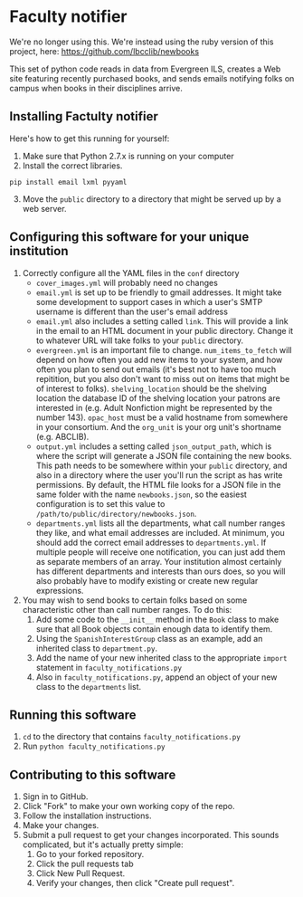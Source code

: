 # Faculty notifier

We're no longer using this.  We're instead using the ruby version of this project, here: https://github.com/lbcclib/newbooks

This set of python code reads in data from Evergreen ILS, creates a Web site featuring recently purchased books, and sends emails notifying folks on campus when books in their disciplines arrive.

## Installing Factulty notifier

Here's how to get this running for yourself:

1. Make sure that Python 2.7.x is running on your computer
2. Install the correct libraries.
```
pip install email lxml pyyaml
````
3. Move the `public` directory to a directory that might be served up by a web server.

## Configuring this software for your unique institution

1. Correctly configure all the YAML files in the `conf` directory
    - `cover_images.yml` will probably need no changes
    - `email.yml` is set up to be friendly to gmail addresses.  It might take some development to support cases in which a user's SMTP username is different than the user's email address
    - `email.yml` also includes a setting called `link`.  This will provide a link in the email to an HTML document in your public directory.  Change it to whatever URL will take folks to your `public` directory.
    - `evergreen.yml` is an important file to change.  `num_items_to_fetch` will depend on how often you add new items to your system, and how often you plan to send out emails (it's best not to have too much repitition, but you also don't want to miss out on items that might be of interest to folks).  `shelving_location` should be the shelving location the database ID of the shelving location your patrons are interested in (e.g. Adult Nonfiction might be represented by the number 143). `opac_host` must be a valid hostname from somewhere in your consortium.  And the `org_unit` is your org unit's shortname (e.g. ABCLIB).
    - `output.yml` includes a setting called `json_output_path`, which is where the script will generate a JSON file containing the new books.  This path needs to be somewhere within your `public` directory, and also in a directory where the user you'll run the script as has write permissions.  By default, the HTML file looks for a JSON file in the same folder with the name `newbooks.json`, so the easiest configuration is to set this value to `/path/to/public/directory/newbooks.json`.
    - `departments.yml` lists all the departments, what call number ranges they like, and what email addresses are included.  At minimum, you should add the correct email addresses to `departments.yml`. If multiple people will receive one notification, you can just add them as separate members of an array.  Your institution almost certainly has different departments and interests than ours does, so you will also probably have to modify existing or create new regular expressions.
4. You may wish to send books to certain folks based on some characteristic other than call number ranges.  To do this:
    1. Add some code to the `__init__` method in the `Book` class to make sure that all Book objects contain enough data to identify them.  
    2. Using the `SpanishInterestGroup` class as an example, add an inherited class to `department.py`.
    3. Add the name of your new inherited class to the appropriate `import` statement in `faculty_notifications.py`
    4. Also in `faculty_notifications.py`, append an object of your new class to the `departments` list.

## Running this software

1. `cd` to the directory that contains `faculty_notifications.py`
2. Run `python faculty_notifications.py`

## Contributing to this software

1. Sign in to GitHub.
2. Click "Fork" to make your own working copy of the repo.
3. Follow the installation instructions.
4. Make your changes.
5. Submit a pull request to get your changes incorporated. This sounds complicated, but it's actually pretty simple:
    1. Go to your forked repository.
    2. Click the pull requests tab
    3. Click New Pull Request.
    4. Verify your changes, then click "Create pull request".

